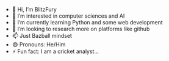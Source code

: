 - 👋 Hi, I’m BlitzFury
- 👀 I’m interested in computer sciences and AI
- 🌱 I’m currently learning Python and some web development
- 💞️ I’m looking to research more on platforms like github
- 📫 Just Bazball mindset
- 😄 Pronouns: He/Him
- ⚡ Fun fact: I am a cricket analyst...

<!---
bazball006/bazball006 is a ✨ special ✨ repository because its `README.md` (this file) appears on your GitHub profile.
You can click the Preview link to take a look at your changes.
--->
